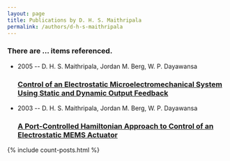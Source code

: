 ```yaml
---
layout: page
title: Publications by D. H. S. Maithripala
permalink: /authors/d-h-s-maithripala
---
```


<h3 id="number-posts">There are ... items referenced.</h3>
<ul class="post-list">
<li><span class='post-meta'>2005 -- D. H. S. Maithripala, Jordan M. Berg, W. P. Dayawansa</span><h3><a class='post-link' href="{{ site.baseurl }}/control-of-an-electrostatic-microelectromechanical-system-using-static-and-dynamic-output-feedback">Control of an Electrostatic Microelectromechanical System Using Static and Dynamic Output Feedback</a></h3></li>
<li><span class='post-meta'>2003 -- D. H. S. Maithripala, Jordan M. Berg, W. P. Dayawansa</span><h3><a class='post-link' href="{{ site.baseurl }}/a-port-controlled-hamiltonian-approach-to-control-of-an-electrostatic-mems-actuator">A Port-Controlled Hamiltonian Approach to Control of an Electrostatic MEMS Actuator</a></h3></li>

</ul>
{% include count-posts.html %}
